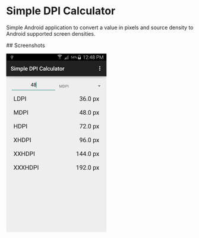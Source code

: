 # Simple DPI Calculator

Simple Android application to convert a value in pixels and source density to Android supported screen densities. 

## Screenshots

![Alt text](https://raw.githubusercontent.com/sourcerebels/simple-dpi-calculator/master/img/screenshot.png?raw=true "Optional Title")